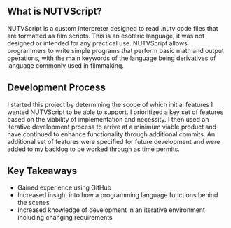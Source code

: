 ## What is NUTVScript?
NUTVScript is a custom interpreter designed to read .nutv code files that are formatted as film scripts. This is an esoteric language, it was not designed or intended for any practical use. NUTVScript allows programmers to write simple programs that perform basic math and output operations, with the main keywords of the language being derivatives of language commonly used in filmmaking.
## Development Process
I started this project by determining the scope of which initial features I wanted NUTVScript to be able to support. I prioritized a key set of features based on the viability of implementation and necessity. I then used an iterative development process to arrive at a minimum viable product and have continued to enhance functionality through additional commits. An additional set of features were specified for future development and were added to my backlog to be worked through as time permits. 
## Key Takeaways
* Gained experience using GitHub
* Increased insight into how a programming language functions behind the scenes
* Increased knowledge of development in an iterative environment including changing requirements
